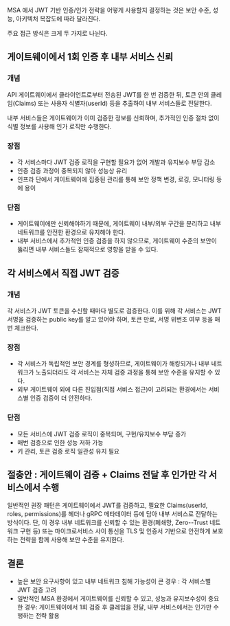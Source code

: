 MSA 에서 JWT 기반 인증/인가 전략을 어떻게 사용할지 결정하는 것은 보안 수준, 성능, 아키텍처 복잡도에 따라 달라진다.

주요 접근 방식은 크게 두 가지로 나뉜다.

## 게이트웨이에서 1회 인증 후 내부 서비스 신뢰

### 개념

API 게이트웨이에서 클라이언트로부터 전송된 JWT를 한 번 검증한 뒤, 토큰 안의 클레임(Claims) 또는 사용자 식별자(userId) 등을 추출하여 내부 서비스들로 전달한다.

내부 서비스들은 게이트웨이가 이미 검증한 정보를 신뢰하며, 추가적인 인증 절차 없이 식별 정보를 사용해 인가 로직만 수행한다.

### 장점

- 각 서비스마다 JWT 검증 로직을 구현할 필요가 없어 개발과 유지보수 부담 감소
- 인증 검증 과정이 중복되지 않아 성능상 유리
- 인프라 단에서 게이트웨이에 집중된 관리를 통해 보안 정책 변경, 로깅, 모니터링 등에 용이

### 단점

- 게이트웨이에만 신뢰해야하기 때문에, 게이트웨이 내부/외부 구간을 분리하고 내부 네트워크를 안전한 환경으로 유지해야 한다.
- 내부 서비스에서 추가적인 인증 검증을 하지 않으므로, 게이트웨이 수준의 보안이 뚫리면 내부 서비스들도 잠재적으로 영향을 받을 수 있다.

## 각 서비스에서 직접 JWT 검증

### 개념

각 서비스가 JWT 토큰을 수신할 때마다 별도로 검증한다. 이를 위해 각 서비스는 JWT 서명을 검증하는 public key를 알고 있어야 하며, 토큰 만료, 서명 위변조 여부 등을 매번 체크한다.

### 장점

- 각 서비스가 독립적인 보안 경계를 형성하므로, 게이트웨이가 해킹되거나 내부 네트워크가 노출되더라도 각 서비스는 자체 검증 과정을 통해 보안 수준을 유지할 수 있다.
- 외부 게이트웨이 외에 다른 진입점(직접 서비스 접근)이 고려되는 환경에서는 서비스별 인증 검증이 더 안전하다.

### 단점

- 모든 서비스에 JWT 검증 로직이 중복되며, 구현/유지보수 부담 증가
- 매번 검증으로 인한 성능 저하 가능
- 키 관리, 토큰 검증 로직 일관성 유지 필요

## 절충안 : 게이트웨이 검증 + Claims 전달 후 인가만 각 서비스에서 수행

일반적인 권장 패턴은 게이트웨이에서 JWT를 검증하고, 필요한 Claims(userId, roles, permissions)를 헤더나 gRPC 메타데이터 등에 담아 내부 서비스로 전달하는 방식이다.
단, 이 경우 내부 네트워크를 신뢰할 수 있는 환경(폐쇄망, Zero--Trust 네트워크 구현 등) 또는 마이크로서비스 사이 통신을 TLS 및 인증서 기반으로 안전하게 보호하는 전략을 함께 사용해 보안 수준을 유지한다.

## 결론

- 높은 보안 요구사항이 있고 내부 네트워크 침해 가능성이 큰 경우 : 각 서비스별 JWT 검증 고려
- 일반적인 MSA 환경에서 게이트웨이를 신뢰할 수 있고, 성능과 유지보수성이 중요한 경우: 게이트웨이에서 1회 검증 후 클레임을 전달, 내부 서비스에서는 인가만 수행하는 전략 활용